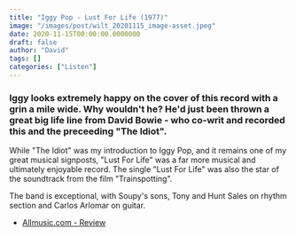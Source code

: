 ```yaml
---
title: "Iggy Pop - Lust For Life (1977)"
image: "/images/post/wilt_20201115_image-asset.jpeg"
date: 2020-11-15T00:00:00.0000000
draft: false
author: "David"
tags: []
categories: ["Listen"]
---
```

### Iggy looks extremely happy on the cover of this record with a grin a mile wide. Why wouldn't he? He'd just been thrown a great big life line from David Bowie - who co-writ and recorded this and the preceeding "The Idiot".

 While "The Idiot" was my introduction to Iggy Pop, and it remains one of my great musical signposts, "Lust For Life" was a far more musical and ultimately enjoyable record. The single "Lust For Life" was also the star of the soundtrack from the film "Trainspotting".

 The band is exceptional, with Soupy's sons, Tony and Hunt Sales on rhythm section and Carlos Arlomar on guitar.

-  [Allmusic.com - Review](https://www.allmusic.com/album/lust-for-life-mw0000654897)